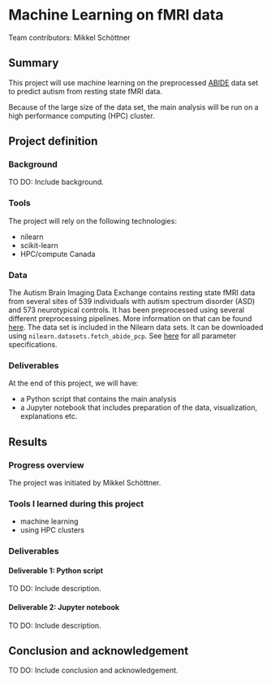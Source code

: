 # Machine Learning on fMRI data

Team contributors: Mikkel Schöttner

## Summary 

This project will use machine learning on the preprocessed [ABIDE](http://preprocessed-connectomes-project.org/abide/index.html) data set to predict autism from resting state fMRI data.

Because of the large size of the data set, the main analysis will be run on a high performance computing (HPC) cluster.

## Project definition 

### Background

TO DO: Include background.

### Tools 

The project will rely on the following technologies:

- nilearn
- scikit-learn
- HPC/compute Canada

### Data 

The Autism Brain Imaging Data Exchange contains resting state fMRI data from several sites of 539 individuals with autism spectrum disorder (ASD) and 573 neurotypical controls. It has been preprocessed using several different preprocessing pipelines. More information on that can be found [here](http://preprocessed-connectomes-project.org/abide/Pipelines.html). The data set is included in the Nilearn data sets. It can be downloaded using `nilearn.datasets.fetch_abide_pcp`. See [here](https://nilearn.github.io/modules/generated/nilearn.datasets.fetch_abide_pcp.html) for all parameter specifications.

### Deliverables

At the end of this project, we will have:

 - a Python script that contains the main analysis
 - a Jupyter notebook that includes preparation of the data, visualization, explanations etc.

## Results 

### Progress overview

The project was initiated by Mikkel Schöttner.

### Tools I learned during this project

- machine learning
- using HPC clusters
 
### Deliverables 

#### Deliverable 1: Python script

TO DO: Include description.

#### Deliverable 2: Jupyter notebook

TO DO: Include description.
 
## Conclusion and acknowledgement

TO DO: Include conclusion and acknowledgement.
